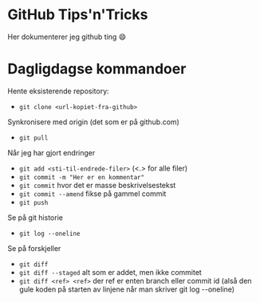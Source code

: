 # GitHub Tips'n'Tricks

Her dokumenterer jeg github ting :smile:

# Dagligdagse kommandoer

Hente eksisterende repository: 

- `git clone <url-kopiet-fra-github>`

Synkronisere med origin (det som er på github.com)
- `git pull`

Når jeg har gjort endringer
- `git add <sti-til-endrede-filer>` (<.> for alle filer)
- `git commit -m "Her er en kommentar"`
- `git commit` hvor det er masse beskrivelsestekst
- `git commit --amend` fikse på gammel commit
- `git push`

Se på git historie
- `git log --oneline`

Se på forskjeller
- `git diff`
- `git diff --staged` alt som er addet, men ikke commitet
- `git diff <ref> <ref>` der ref er enten branch eller commit id (alså den gule koden på starten av linjene når man skriver git log --oneline)
